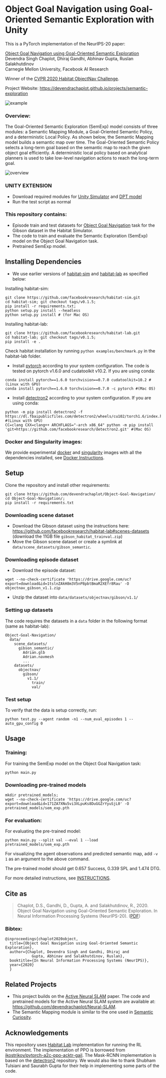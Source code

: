 # Object Goal Navigation using Goal-Oriented Semantic Exploration with Unity
This is a PyTorch implementation of the NeurIPS-20 paper:

[Object Goal Navigation using Goal-Oriented Semantic Exploration](https://arxiv.org/pdf/2007.00643.pdf)<br />
Devendra Singh Chaplot, Dhiraj Gandhi, Abhinav Gupta, Ruslan Salakhutdinov<br />
Carnegie Mellon University, Facebook AI Research

Winner of the [CVPR 2020 Habitat ObjectNav Challenge](https://aihabitat.org/challenge/2020/).

Project Website: https://devendrachaplot.github.io/projects/semantic-exploration

![example](./docs/unity.gif)

### Overview:
The Goal-Oriented Semantic Exploration (SemExp) model consists of three modules: a Semantic Mapping Module, a Goal-Oriented Semantic Policy, and a deterministic Local Policy. 
As shown below, the Semantic Mapping model builds a semantic map over time. The Goal-Oriented Semantic Policy selects a long-term goal based on the semantic
map to reach the given object goal efficiently. A deterministic local policy based on analytical planners is used to take low-level navigation actions to reach the long-term goal.

![overview](./docs/overview.jpg)

### UNITY EXTENSION

- Download required modules for [Unity Simulator](https://drive.google.com/drive/folders/19fD-CglHxv_JBsiu8jOCmEcceL3ujtIL?usp=sharing) and [DPT model](https://drive.google.com/drive/folders/1eTW-lfLJ26evtKFu95ARGUvfS1b_KKrP?usp=drive_link)
- Run the test script as normal

### This repository contains:
- Episode train and test datasets for [Object Goal Navigation](https://arxiv.org/pdf/2007.00643.pdf) task for the Gibson dataset in the Habitat Simulator.
- The code to train and evaluate the Semantic Exploration (SemExp) model on the Object Goal Navigation task.
- Pretrained SemExp model.

## Installing Dependencies
- We use earlier versions of [habitat-sim](https://github.com/facebookresearch/habitat-sim) and [habitat-lab](https://github.com/facebookresearch/habitat-lab) as specified below:

Installing habitat-sim:
```
git clone https://github.com/facebookresearch/habitat-sim.git
cd habitat-sim; git checkout tags/v0.1.5; 
pip install -r requirements.txt; 
python setup.py install --headless
python setup.py install # (for Mac OS)
```

Installing habitat-lab:
```
git clone https://github.com/facebookresearch/habitat-lab.git
cd habitat-lab; git checkout tags/v0.1.5; 
pip install -e .
```
Check habitat installation by running `python examples/benchmark.py` in the habitat-lab folder.

- Install [pytorch](https://pytorch.org/) according to your system configuration. The code is tested on pytorch v1.6.0 and cudatoolkit v10.2. If you are using conda:
```
conda install pytorch==1.6.0 torchvision==0.7.0 cudatoolkit=10.2 #(Linux with GPU)
conda install pytorch==1.6.0 torchvision==0.7.0 -c pytorch #(Mac OS)
```

- Install [detectron2](https://github.com/facebookresearch/detectron2/) according to your system configuration. If you are using conda:
```
python -m pip install detectron2 -f https://dl.fbaipublicfiles.com/detectron2/wheels/cu102/torch1.6/index.html #(Linux with GPU)
CC=clang CXX=clang++ ARCHFLAGS="-arch x86_64" python -m pip install 'git+https://github.com/facebookresearch/detectron2.git' #(Mac OS)
```

### Docker and Singularity images:
We provide experimental [docker](https://www.docker.com/) and [singularity](https://sylabs.io/) images with all the dependencies installed, see [Docker Instructions](./docs/DOCKER_INSTRUCTIONS.md).


## Setup
Clone the repository and install other requirements:
```
git clone https://github.com/devendrachaplot/Object-Goal-Navigation/
cd Object-Goal-Navigation/;
pip install -r requirements.txt
```

### Downloading scene dataset
- Download the Gibson dataset using the instructions here: https://github.com/facebookresearch/habitat-lab#scenes-datasets (download the 11GB file `gibson_habitat_trainval.zip`)
- Move the Gibson scene dataset or create a symlink at `data/scene_datasets/gibson_semantic`. 

### Downloading episode dataset
- Download the episode dataset:
```
wget --no-check-certificate 'https://drive.google.com/uc?export=download&id=1tslnZAkH8m3V5nP8pbtBmaR2XEfr8Rau' -O objectnav_gibson_v1.1.zip
```
- Unzip the dataset into `data/datasets/objectnav/gibson/v1.1/`

### Setting up datasets
The code requires the datasets in a `data` folder in the following format (same as habitat-lab):
```
Object-Goal-Navigation/
  data/
    scene_datasets/
      gibson_semantic/
        Adrian.glb
        Adrian.navmesh
        ...
    datasets/
      objectnav/
        gibson/
          v1.1/
            train/
            val/
```


### Test setup
To verify that the data is setup correctly, run:
```
python test.py --agent random -n1 --num_eval_episodes 1 --auto_gpu_config 0
```

## Usage

### Training:
For training the SemExp model on the Object Goal Navigation task:
```
python main.py
```

### Downloading pre-trained models
```
mkdir pretrained_models;
wget --no-check-certificate 'https://drive.google.com/uc?export=download&id=171ZA7XNu5vi3XLpuKs8DuGGZrYyuSjL0' -O pretrained_models/sem_exp.pth
```

### For evaluation: 
For evaluating the pre-trained model:
```
python main.py --split val --eval 1 --load pretrained_models/sem_exp.pth
```

For visualizing the agent observations and predicted semantic map, add `-v 1` as an argument to the above command.

The pre-trained model should get 0.657 Success, 0.339 SPL and 1.474 DTG.

For more detailed instructions, see [INSTRUCTIONS](./docs/INSTRUCTIONS.md).


## Cite as
>Chaplot, D.S., Gandhi, D., Gupta, A. and Salakhutdinov, R., 2020. Object Goal Navigation using Goal-Oriented Semantic Exploration. In Neural Information Processing Systems (NeurIPS-20). ([PDF](https://arxiv.org/pdf/2007.00643.pdf))

### Bibtex:
```
@inproceedings{chaplot2020object,
  title={Object Goal Navigation using Goal-Oriented Semantic Exploration},
  author={Chaplot, Devendra Singh and Gandhi, Dhiraj and
            Gupta, Abhinav and Salakhutdinov, Ruslan},
  booktitle={In Neural Information Processing Systems (NeurIPS)},
  year={2020}
  }
```

## Related Projects
- This project builds on the [Active Neural SLAM](https://devendrachaplot.github.io/projects/Neural-SLAM) paper. The code and pretrained models for the Active Neural SLAM system are available at:
https://github.com/devendrachaplot/Neural-SLAM.
- The Semantic Mapping module is similar to the one used in [Semantic Curiosity](https://devendrachaplot.github.io/projects/SemanticCuriosity).

## Acknowledgements
This repository uses [Habitat Lab](https://github.com/facebookresearch/habitat-lab) implementation for running the RL environment.
The implementation of PPO is borrowed from [ikostrikov/pytorch-a2c-ppo-acktr-gail](https://github.com/ikostrikov/pytorch-a2c-ppo-acktr-gail/). 
The Mask-RCNN implementation is based on the [detectron2](https://github.com/facebookresearch/detectron2/) repository. We would also like to thank Shubham Tulsiani and Saurabh Gupta for their help in implementing some parts of the code.
